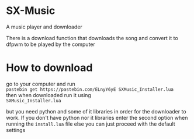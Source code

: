 # SX-Music

A music player and downloader

There is a download function that downloads the song and convert it to dfpwm to be played by the computer

# How to download
go to your computer and run<br>
`pastebin get https://pastebin.com/ELnyY6yE SXMusic_Installer.lua`<br>
then when downloaded run it using<br>
`SXMusic_Installer.lua`

but you need python and some of it libraries in order for the downloader to work.
If you don't have python nor it libraries enter the second option when running the ```install.lua``` file
else you can just proceed with the default settings